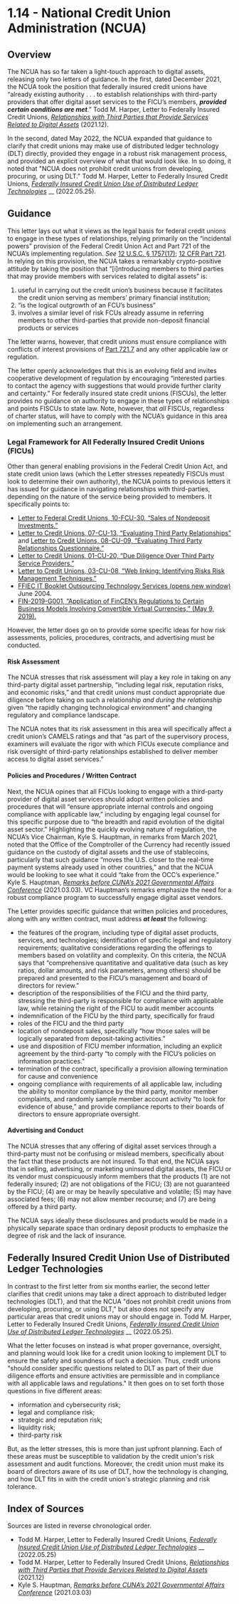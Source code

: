 # 1.14 - National Credit Union Administration (NCUA)

## Overview <a href="#overview" id="overview"></a>

The NCUA has so far taken a light-touch approach to digital assets, releasing only two letters of guidance. In the first, dated December 2021, the NCUA took the position that federally insured credit unions have “already existing authority . . . to establish relationships with third-party providers that offer digital asset services to the FICU’s members, _**provided certain conditions are met**_.” Todd M. Harper, Letter to Federally Insured Credit Unions, [_Relationships with Third Parties that Provide Services Related to Digital Assets_](https://www.ncua.gov/regulation-supervision/letters-credit-unions-other-guidance/relationships-third-parties-provide-services-related-digital-assets) (2021.12).

In the second, dated May 2022, the NCUA expanded that guidance to clarify that credit unions may make use of distributed ledger technology (DLT) directly, provided they engage in a robust risk management process, and provided an explicit overview of what that would look like. In so doing, it noted that "NCUA does not prohibit credit unions from developing, procuring, or using DLT." Todd M. Harper, Letter to Federally Insured Credit Unions, [_Federally Insured Credit Union Use of Distributed Ledger Technologies_](https://www.ncua.gov/regulation-supervision/letters-credit-unions-other-guidance/federally-insured-credit-union-use-distributed-ledger-technologies) __ (2022.05.25).

## Guidance <a href="#guidance" id="guidance"></a>

This letter lays out what it views as the legal basis for federal credit unions to engage in these types of relationships, relying primarily on the “incidental powers” provision of the Federal Credit Union Act and Part 721 of the NCUA’s implementing regulation. _See_ [12 U.S.C. § 1757(17)](https://www.law.cornell.edu/uscode/text/12/1757); [12 CFR Part 721](https://www.law.cornell.edu/cfr/text/12/part-721). In relying on this provision, the NCUA takes a remarkably crypto-positive attitude by taking the position that “\[i]ntroducing members to third parties that may provide members with services related to digital assets” is:

1. useful in carrying out the credit union’s business because it facilitates the credit union serving as members’ primary financial institution;
2. “is the logical outgrowth of an FCU’s business”
3. involves a similar level of risk FCUs already assume in referring members to other third-parties that provide non-deposit financial products or services

The letter warns, however, that credit unions must ensure compliance with conflicts of interest provisions of [Part 721.7](https://www.law.cornell.edu/cfr/text/12/721.7) and any other applicable law or regulation.

The letter openly acknowledges that this is an evolving field and invites cooperative development of regulation by encouraging “interested parties to contact the agency with suggestions that would provide further clarity and certainty.” For federally insured state credit unions (FISCUs), the letter provides no guidance on authority to engage in these types of relationships and points FISCUs to state law. Note, however, that _all_ FISCUs, regardless of charter status, will have to comply with the NCUA’s guidance in this area on implementing such an arrangement.

### Legal Framework for All Federally Insured Credit Unions (FICUs) <a href="#legal-framework-for-all-federally-insured-credit-unions-ficus" id="legal-framework-for-all-federally-insured-credit-unions-ficus"></a>

Other than general enabling provisions in the Federal Credit Union Act, and state credit union laws (which the Letter stresses repeatedly FISCUs must look to determine their own authority), the NCUA points to previous letters it has issued for guidance in navigating relationships with third-parties, depending on the nature of the service being provided to members. It specifically points to:

* [Letter to Federal Credit Unions, 10-FCU-30, “Sales of Nondeposit Investments.”](https://www.ncua.gov/regulation-supervision/letters-credit-unions-other-guidance/sales-nondeposit-investments)
* [Letter to Credit Unions, 07-CU-13, “Evaluating Third Party Relationships”](https://www.ncua.gov/regulation-supervision/letters-credit-unions-other-guidance/evaluating-third-party-relationships) and [Letter to Credit Unions, 08-CU-09, “Evaluating Third Party Relationships Questionnaire.”](https://www.ncua.gov/regulation-supervision/letters-credit-unions-other-guidance/evaluating-third-party-relationships-questionnaire)
* [Letter to Credit Unions, 01-CU-20, “Due Diligence Over Third Party Service Providers.”](https://www.ncua.gov/regulation-supervision/letters-credit-unions-other-guidance/due-diligence-over-third-party-service-providers)
* [Letter to Credit Unions, 03-CU-08, “Web linking: Identifying Risks Risk Management Techniques.”](https://www.ncua.gov/regulation-supervision/letters-credit-unions-other-guidance/web-linking-identifying-risks-risk-management-techniques)
* [FFIEC IT Booklet Outsourcing Technology Services (opens new window)](https://www.ncua.gov/exit-disclaimer?url=https%3A%2F%2Fithandbook.ffiec.gov%2Fit-booklets%2Foutsourcing-technology-services.aspx) June 2004.
* [FIN-2019-G001, “Application of FinCEN’s Regulations to Certain Business Models Involving Convertible Virtual Currencies,” (May 9, 2019).](https://www.ncua.gov/exit-disclaimer?url=https%3A%2F%2Fwww.fincen.gov%2Fsites%2Fdefault%2Ffiles%2F2019-05%2FFinCEN+Guidance+CVC+FINAL+508.pdf)

However, the letter does go on to provide some specific ideas for how risk assessments, policies, procedures, contracts, and advertising must be conducted.

#### Risk Assessment <a href="#risk-assessment" id="risk-assessment"></a>

The NCUA stresses that risk assessment will play a key role in taking on any third-party digital asset partnership, “including legal risk, reputation risks, and economic risks,” and that credit unions must conduct appropriate due diligence before taking on such a relationship _and during the relationship_ given “the rapidly changing technological environment” and changing regulatory and compliance landscape.

The NCUA notes that its risk assessment in this area will specifically affect a credit union’s CAMELS ratings and that “as part of the supervisory process, examiners will evaluate the rigor with which FICUs execute compliance and risk oversight of third-party relationships established to deliver member access to digital asset services.”

#### Policies and Procedures / Written Contract <a href="#policies-and-procedures-written-contract" id="policies-and-procedures-written-contract"></a>

Next, the NCUA opines that all FICUs looking to engage with a third-party provider of digital asset services should adopt written policies and procedures that will “ensure appropriate internal controls and ongoing compliance with applicable law,” including by engaging legal counsel for this specific purpose due to “the breadth and rapid evolution of the digital asset sector.” Highlighting the quickly evolving nature of regulation, the NCUA’s Vice Chairman, Kyle S. Hauptman, in remarks from March 2021, noted that the Office of the Comptroller of the Currency had recently issued guidance on the custody of digital assets and the use of stablecoins, particularly that such guidance “moves the U.S. closer to the real-time payment systems already used in other countries,” and that the NCUA would be looking to see what it could “take from the OCC’s experience.” Kyle S. Hauptman, [_Remarks before CUNA’s 2021 Governmental Affairs Conference_](https://www.ncua.gov/newsroom/speech/2021/ncua-vice-chairman-kyle-s-hauptman-remarks-cunas-2021-governmental-affairs-conference) (2021.03.03). VC Hauptman’s remarks emphasize the need for a robust compliance program to successfully engage digital asset vendors.

The Letter provides specific guidance that written policies and procedures, along with any written contract, must address _**at least**_ the following:

* the features of the program, including type of digital asset products, services, and technologies; identification of specific legal and regulatory requirements; qualitative considerations regarding the offerings to members based on volatility and complexity. On this criteria, the NCUA says that “comprehensive quantitative and qualitative data (such as key ratios, dollar amounts, and risk parameters, among others) should be prepared and presented to the FICU’s management and board of directors for review.”
* description of the responsibilities of the FICU and the third party, stressing the third-party is responsible for compliance with applicable law, while retaining the right of the FICU to audit member accounts
* indemnification of the FICU by the third party, specifically for fraud
* roles of the FICU and the third party
* location of nondeposit sales, specifically “how those sales will be logically separated from deposit-taking activities.”
* use and disposition of FICU member information, including an explicit agreement by the third-party “to comply with the FICU’s policies on information practices.”
* termination of the contract, specifically a provision allowing termination for cause and convenience
* ongoing compliance with requirements of all applicable law, including the ability to monitor compliance by the third party, monitor member complaints, and randomly sample member account activity “to look for evidence of abuse,” and provide compliance reports to their boards of directors to ensure appropriate oversight.

#### Advertising and Conduct <a href="#advertising-and-conduct" id="advertising-and-conduct"></a>

The NCUA stresses that any offering of digital asset services through a third-party must not be confusing or mislead members, specifically about the fact that these products are not insured. To that end, the NCUA says that in selling, advertising, or marketing uninsured digital assets, the FICU or its vendor must conspicuously inform members that the products (1) are not federally insured; (2) are not obligations of the FICU; (3) are not guaranteed by the FICU; (4) are or may be heavily speculative and volatile; (5) may have associated fees; (6) may not allow member recourse; and (7) are being offered by a third party.

The NCUA says ideally these disclosures and products would be made in a physically separate space than ordinary deposit products to emphasize the degree of risk and the lack of insurance.

## Federally Insured Credit Union Use of Distributed Ledger Technologies <a href="#letter-2-federally-insured-credit-union-use-of-distributed-ledger-technologies" id="letter-2-federally-insured-credit-union-use-of-distributed-ledger-technologies"></a>

In contrast to the first letter from six months earlier, the second letter clarifies that credit unions may take a direct approach to distributed ledger technologies (DLT), and that the NCUA "does not prohibit credit unions from developing, procuring, or using DLT," but also does not specify any particular areas that credit unions may or should engage in. Todd M. Harper, Letter to Federally Insured Credit Unions, [_Federally Insured Credit Union Use of Distributed Ledger Technologies_](https://www.ncua.gov/regulation-supervision/letters-credit-unions-other-guidance/federally-insured-credit-union-use-distributed-ledger-technologies) __ (2022.05.25).

What the letter focuses on instead is what proper governance, oversight, and planning would look like for a credit union looking to implement DLT to ensure the safety and soundness of such a decision. Thus, credit unions "should consider specific questions related to DLT as part of their due diligence efforts and ensure activities are permissible and in compliance with all applicable laws and regulations."  It then goes on to set forth those questions in five different areas:

* information and cybersecurity risk;
* legal and compliance risk;
* strategic and reputation risk;
* liquidity risk;
* third-party risk

But, as the letter stresses, this is more than just upfront planning. Each of these areas must be susceptible to validation by the credit union's risk assessment and audit functions. Moreover, the credit union must make its board of directors aware of its use of DLT, how the technology is changing, and how DLT fits in with the credit union's strategic planning and risk tolerance.

## Index of Sources <a href="#index-of-sources" id="index-of-sources"></a>

Sources are listed in reverse chronological order.

* Todd M. Harper, Letter to Federally Insured Credit Unions, [_Federally Insured Credit Union Use of Distributed Ledger Technologies_](https://www.ncua.gov/regulation-supervision/letters-credit-unions-other-guidance/federally-insured-credit-union-use-distributed-ledger-technologies) __ (2022.05.25)
* Todd M. Harper, Letter to Federally Insured Credit Unions, [_Relationships with Third Parties that Provide Services Related to Digital Assets_](https://www.ncua.gov/regulation-supervision/letters-credit-unions-other-guidance/relationships-third-parties-provide-services-related-digital-assets) (2021.12)
* Kyle S. Hauptman, [_Remarks before CUNA’s 2021 Governmental Affairs Conference_](https://www.ncua.gov/newsroom/speech/2021/ncua-vice-chairman-kyle-s-hauptman-remarks-cunas-2021-governmental-affairs-conference) (2021.03.03)

